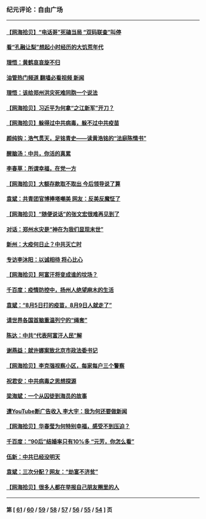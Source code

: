 ### 纪元评论：自由广场
---
#### [【网海拾贝】“电话哥”死磕当局 “双码联查”叫停](../../pages/nsc993/n13194888.md?08300330) 
#### [看“孔融让梨”想起小时经历的大饥荒年代](../../pages/nsc993/n13195778.md?08300330) 
#### [理悟：黄鹤哀哀旋不归](../../pages/nsc993/n13195355.md?08300330) 
#### [油管热门频道 翻墙必看视频 新闻](ok?08300330)
#### [理悟：该给郑州洪灾死难同胞一个说法](../../pages/nsc993/n13194873.md?08300330) 
#### [【网海拾贝】习近平为何拿“之江新军”开刀？](../../pages/nsc993/n13193979.md?08300330) 
#### [【网海拾贝】躲得过中共病毒，躲不过中共疫苗](../../pages/nsc993/n13191479.md?08300330) 
#### [颜纯钩﻿：浩气贯天，足铭青史——读黄浩铭的“法庭陈情书”](../../pages/nsc993/n13190931.md?08300330) 
#### [醒脑汤：中共，你活的真累](../../pages/nsc993/n13190907.md?08300330) 
#### [李春草：所谓幸福，在党一方](../../pages/nsc993/n13190320.md?08300330) 
#### [【网海拾贝】大额存款取不取出 今后领导说了算](../../pages/nsc993/n13188867.md?08300330) 
#### [袁斌：共青团官博捧塔嘲美 网友：反美反魔怔了](../../pages/nsc993/n13188756.md?08300330) 
#### [【网海拾贝】“随便说话”的张文宏很难再见到了](../../pages/nsc993/n13188208.md?08300330) 
#### [对话：郑州水灾是“神在为我们显现末世”](../../pages/nsc993/n13187070.md?08300330) 
#### [新州：大疫何日止？中共灭亡时](../../pages/nsc993/n13186301.md?08300330) 
#### [专访李沐阳：以诚相待 将心比心](../../pages/nsc993/n13180171.md?08300330) 
#### [【网海拾贝】阿富汗将变成谁的坟场？](../../pages/nsc993/n13183968.md?08300330) 
#### [千百度：疫情防控中，扬州人绝望麻木的生活](../../pages/nsc993/n13183902.md?08300330) 
#### [袁斌：“8月5日打的疫苗，8月9日人就走了”](../../pages/nsc993/n13183741.md?08300330) 
#### [请世界各国首脑重温列宁的“绳套”](../../pages/nsc993/n13183266.md?08300330) 
#### [陈达：中共“代表阿富汗人民”解](../../pages/nsc993/n13183050.md?08300330) 
#### [谢燕益：就许娜案致北京市政法委书记](../../pages/nsc993/n13182701.md?08300330) 
#### [【网海拾贝】李克强视察小区，每家每户三个警察](../../pages/nsc993/n13181691.md?08300330) 
#### [祝君安：中共病毒之思想探源](../../pages/nsc993/n13180924.md?08300330) 
#### [梁海斌：一个从囚徒到海员的故事](../../pages/nsc993/n13180304.md?08300330) 
#### [遭YouTube断广告收入 李大宇：我为何还要做新闻](../../pages/nsc993/n13180203.md?08300330) 
#### [【网海拾贝】华春莹为何特别幸福，感受不到压迫？](../../pages/nsc993/n13180239.md?08300330) 
#### [千百度：“90后”结婚率只有10%多 “元芳，你怎么看”](../../pages/nsc993/n13179191.md?08300330) 
#### [伍新：中共已经没明天](../../pages/nsc993/n13179249.md?08300330) 
#### [袁斌：三次分配？网友：“劫富不济贫”](../../pages/nsc993/n13179137.md?08300330) 
#### [【网海拾贝】很多人都在举报自己朋友圈里的人](../../pages/nsc993/n13178661.md?08300330) 

---
#### 第 [ [61](./61.md?08300330) / [60](./60.md?08300330) / [59](./59.md?08300330) / [58](./58.md?08300330) / [57](./57.md?08300330) / [56](./56.md?08300330) / [55](./55.md?08300330) / [54](./54.md?08300330) ] 页
